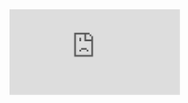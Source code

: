 

<embed src="https://Guangxiao-Hu.github.io/files/CVGuangxiaoHu03232024.pdf" type="application/pdf"/>
